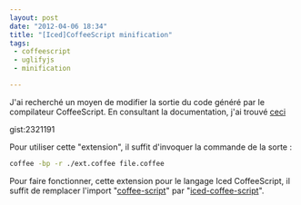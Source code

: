 ```yaml
---
layout: post
date: "2012-04-06 18:34"
title: "[Iced]CoffeeScript minification"
tags:
 - coffeescript
 - uglifyjs
 - minification

---
```


J'ai recherché un moyen de modifier la sortie du code généré par le compilateur CoffeeScript. En consultant la documentation, j'ai trouvé [ceci](https://github.com/jashkenas/coffee-script/wiki/%5BExtensibility%5D-Hooking-into-the-Command-Line-Compiler) 

gist:2321191

Pour utiliser cette "extension", il suffit d'invoquer la commande de la sorte :

```bash
coffee -bp -r ./ext.coffee file.coffee
```

Pour faire fonctionner, cette extension pour le langage Iced CoffeeScript, il suffit de remplacer l'import "[coffee-script](http://coffeescript.org/)" par "[iced-coffee-script](http://maxtaco.github.com/coffee-script/)".
